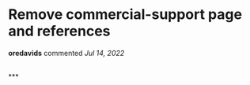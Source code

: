 # Remove commercial-support page and references

**oredavids** commented *Jul 14, 2022*


<br />
***


